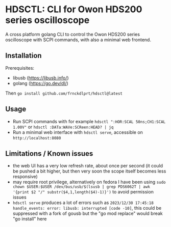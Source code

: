 # HDSCTL: CLI for Owon HDS200 series oscilloscope

A cross platform golang CLI to control the Owon HDS200 series oscilloscope with SCPI commands, with also a minimal web frontend.

## Installation

Prerequisites: 
- libusb (https://libusb.info/) 
- golang (https://go.dev/dl/)

Then
`go install github.com/frnckdlprt/hdsctl@latest`

## Usage

- Run SCPI commands with for example `hdsctl ":HOR:SCAL 50ns;CH1:SCAL 1.00V"` or `hdsctl :DATa:WAVe:SCReen:HEAD? | jq`
- Run a minimal web interface with `hdsctl serve`, accessible on `http://localhost:8080`

## Limitations / Known issues

- the web UI has a very low refresh rate, about once per second (it could be pushed a bit higher, but then very soon the scope itself becomes less responsive)
- may require root privilege, alternatively on fedora I have been using `sudo chown $USER:$USER /dev/bus/usb/$(lsusb | grep PDS6062T | awk '{print $2 "/" substr($4,1,length($4)-1)}')` to avoid permission issues
- `hdsctl serve` produces a lot of errors such as `2023/12/30 17:45:18 handle_events: error: libusb: interrupted [code -10]`, this could be suppressed with a fork of gousb but the "go mod replace" would break "go install" here

